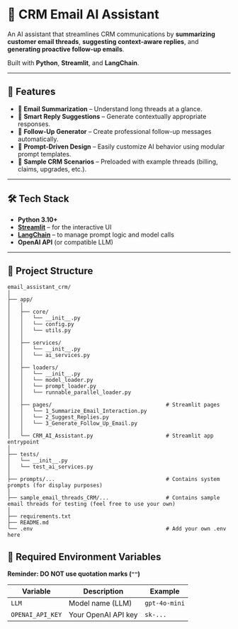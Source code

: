 # 📧 CRM Email AI Assistant

An AI assistant that streamlines CRM communications by **summarizing customer email threads**, **suggesting context-aware replies**, and **generating proactive follow-up emails**.

Built with **Python**, **Streamlit**, and **LangChain**.

---

## 🚀 Features

- 📄 **Email Summarization** – Understand long threads at a glance.
- 💬 **Smart Reply Suggestions** – Generate contextually appropriate responses.
- 🔁 **Follow-Up Generator** – Create professional follow-up messages automatically.
- 📂 **Prompt-Driven Design** – Easily customize AI behavior using modular prompt templates.
- 🧪 **Sample CRM Scenarios** – Preloaded with example threads (billing, claims, upgrades, etc.).

---

## 🛠️ Tech Stack

- **Python 3.10+**
- **[Streamlit](https://streamlit.io/)** – for the interactive UI
- **[LangChain](https://www.langchain.com/)** – to manage prompt logic and model calls
- **OpenAI API** (or compatible LLM)

---
## 📁 Project Structure

```text
email_assistant_crm/
│
├── app/    
│   │
│   ├── core/  
│   │   └── __init__.py 
│   │   └── config.py
│   │   └── utils.py
│   │
│   ├── services/
│   │   └── __init__.py 
│   │   └── ai_services.py
│   │
│   ├── loaders/
│   │   └── __init__.py 
│   │   └── model_loader.py
│   │   └── prompt_loader.py
│   │   └── runnable_parallel_loader.py
│   │
│   ├── pages/                                    # Streamlit pages
│   │   └── 1_Summarize_Email_Interaction.py
│   │   └── 2_Suggest_Replies.py
│   │   └── 3_Generate_Follow_Up_Email.py
│   │
│   └── CRM_AI_Assistant.py                       # Streamlit app entrypoint
│
├── tests/     
│   └── __init__.py 
│   └── test_ai_services.py
│
├── prompts/...                                   # Contains system prompts (for display purposes)
│
├── sample_email_threads_CRM/...                  # Contains sample email threads for testing (feel free to use your own)
│
├── requirements.txt 
├── README.md
└── .env                                          # Add your own .env here
```

## 📌 Required Environment Variables

**Reminder: DO NOT use quotation marks (`""`)**

| Variable         | Description                 | Example                 |
|------------------|-----------------------------|--------------------------|
| `LLM`            | Model name (LLM)            | `gpt-4o-mini`            |
| `OPENAI_API_KEY` | Your OpenAI API key         | `sk-...`                 |
